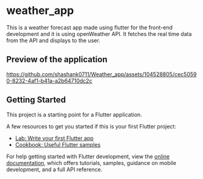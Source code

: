 # weather_app

This is a weather forecast app made using flutter for the front-end development and it is using openWeather API. It fetches the real time data from the API and displays to the user.

## Preview of the application



https://github.com/shashank0711/Weather_app/assets/104528805/cec50590-8232-4af1-b41a-a2b64710dc2c


## Getting Started

This project is a starting point for a Flutter application.

A few resources to get you started if this is your first Flutter project:

- [Lab: Write your first Flutter app](https://docs.flutter.dev/get-started/codelab)
- [Cookbook: Useful Flutter samples](https://docs.flutter.dev/cookbook)

For help getting started with Flutter development, view the
[online documentation](https://docs.flutter.dev/), which offers tutorials,
samples, guidance on mobile development, and a full API reference.
